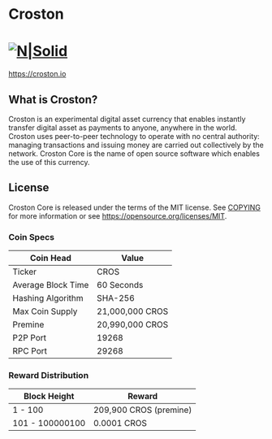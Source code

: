 # Croston
[![N|Solid](http://139.59.81.130/img/cros-logo.png)](https://croston.io)
=====================================

https://croston.io

What is Croston?
----------------

Croston is an experimental digital asset currency that enables instantly transfer digital asset as 
payments to anyone, anywhere in the world. Croston uses peer-to-peer technology to operate
with no central authority: managing transactions and issuing money are carried
out collectively by the network. Croston Core is the name of open source
software which enables the use of this currency.

License
-------

Croston Core is released under the terms of the MIT license. See [COPYING](COPYING) for more
information or see https://opensource.org/licenses/MIT.



### Coin Specs
| **Coin Head**               | **Value**        |
|-----------------------------|------------------|
| Ticker                      | CROS       |
| Average Block Time                  | 60 Seconds       |
| Hashing Algorithm           | SHA-256       |
| Max Coin Supply             | 21,000,000 CROS |
| Premine                     | 20,990,000 CROS  |
| P2P Port                    | 19268   |
| RPC Port                    | 29268  |

### Reward Distribution

| **Block Height**  | **Reward**          |
|------------------|------------------|
| 1 - 100   | 209,900 CROS (premine)   |
| 101 - 100000100  | 0.0001 CROS   |



